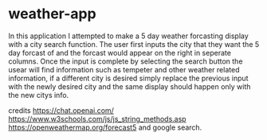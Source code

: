 # weather-app

In this application I attempted to make a 5 day weather forcasting display with a city search function.
The user first inputs the city that they want the 5 day forcast of and the forcast would appear on the right in seperate columns.
Once the input is complete by selecting the search button the usear will find information such as tempeter and other weather related information, if a different city is desired simply replace the previous input with the newly desired city and the same display should happen only with the new citys info.


credits
https://chat.openai.com/
https://www.w3schools.com/js/js_string_methods.asp
https://openweathermap.org/forecast5 
and google search.



